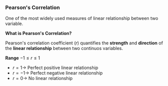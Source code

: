 ### **Pearson's Correlation**

One of the most widely used measures of linear relationship between two variable.

**What is Pearson's Correlation?**

Pearson's correlation coefficient ($r$) quantifies the **strength** and **direction** of the **linear relationship** between two continuos variables.

**Range** $-1 \leq r \leq 1$

- $r = 1 \rightarrow$ Perfect positive linear relationship
- $r = -1 \rightarrow$ Perfect negative linear relationship
- $r = 0 \rightarrow$ No linear relationship 